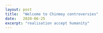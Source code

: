 ```yaml
---
layout: post
title:  "Welcome to Chinmoy controversies"
date:   2020-06-25
excerpt: "realisation accept humanity"
---
```

